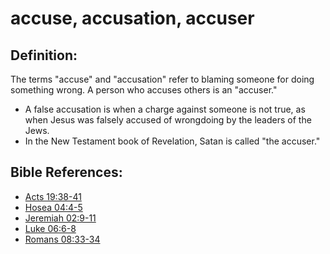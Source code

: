 # accuse, accusation, accuser #

## Definition: ##

The terms "accuse" and "accusation" refer to blaming someone for doing something wrong. A person who accuses others is an "accuser."

* A false accusation is when a charge against someone is not true, as when Jesus was falsely accused of wrongdoing by the leaders of the Jews.
* In the New Testament book of Revelation, Satan is called "the accuser."

## Bible References: ##

* [Acts 19:38-41](en/tn/act/help/19/38)
* [Hosea 04:4-5](en/tn/hos/help/04/04)
* [Jeremiah 02:9-11](en/tn/jer/help/02/09)
* [Luke 06:6-8](en/tn/luk/help/06/06)
* [Romans 08:33-34](en/tn/rom/help/08/33)